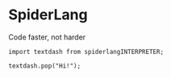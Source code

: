 # SpiderLang
Code faster, not harder

```spider
import textdash from spiderlangINTERPRETER;

textdash.pop("Hi!");
```
